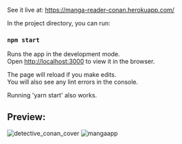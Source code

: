 See it live at: https://manga-reader-conan.herokuapp.com/

In the project directory, you can run:

### `npm start`

Runs the app in the development mode.\
Open [http://localhost:3000](http://localhost:3000) to view it in the browser.

The page will reload if you make edits.\
You will also see any lint errors in the console.

Running 'yarn start' also works.

## Preview:

![detective_conan_cover](https://user-images.githubusercontent.com/47607915/103386512-1e2dc800-4acd-11eb-9609-b08d529fc26c.PNG)
![mangaapp](https://user-images.githubusercontent.com/47607915/103386573-7c5aab00-4acd-11eb-8213-6fa1dc8df215.PNG)
